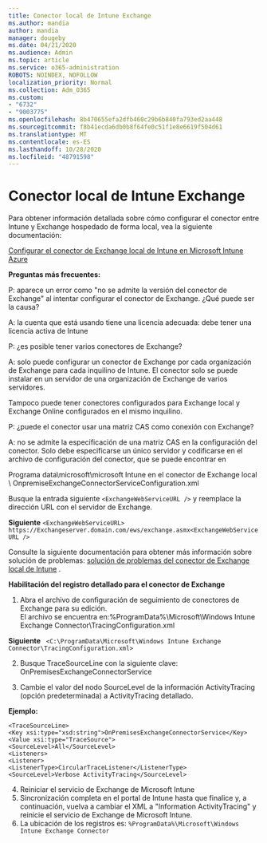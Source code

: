 ```yaml
---
title: Conector local de Intune Exchange
ms.author: mandia
author: mandia
manager: dougeby
ms.date: 04/21/2020
ms.audience: Admin
ms.topic: article
ms.service: o365-administration
ROBOTS: NOINDEX, NOFOLLOW
localization_priority: Normal
ms.collection: Adm_O365
ms.custom:
- "6732"
- "9003775"
ms.openlocfilehash: 8b470655efa2dfb460c29b6b840fa793ed2aa448
ms.sourcegitcommit: f8b41ecda6db0b8f64fe0c51f1e8e6619f504d61
ms.translationtype: MT
ms.contentlocale: es-ES
ms.lasthandoff: 10/28/2020
ms.locfileid: "48791598"
---
```

# <a name="intune-exchange-on-premise-connector"></a>Conector local de Intune Exchange

Para obtener información detallada sobre cómo configurar el conector entre Intune y Exchange hospedado de forma local, vea la siguiente documentación:

[Configurar el conector de Exchange local de Intune en Microsoft Intune Azure](https://docs.microsoft.com/intune/exchange-connector-install)

**Preguntas más frecuentes:**

P: aparece un error como "no se admite la versión del conector de Exchange" al intentar configurar el conector de Exchange. ¿Qué puede ser la causa?

A: la cuenta que está usando tiene una licencia adecuada: debe tener una licencia activa de Intune

P: ¿es posible tener varios conectores de Exchange?

A: solo puede configurar un conector de Exchange por cada organización de Exchange para cada inquilino de Intune. El conector solo se puede instalar en un servidor de una organización de Exchange de varios servidores.

Tampoco puede tener conectores configurados para Exchange local y Exchange Online configurados en el mismo inquilino.

P: ¿puede el conector usar una matriz CAS como conexión con Exchange?

A: no se admite la especificación de una matriz CAS en la configuración del conector. Solo debe especificarse un único servidor y codificarse en el archivo de configuración del conector, que se puede encontrar en

Programa data\microsoft\microsoft Intune en el conector de Exchange local \ OnpremiseExchangeConnectorServiceConfiguration.xml

Busque la entrada siguiente ```<ExchangeWebServiceURL />``` y reemplace la dirección URL con el servidor de Exchange.

**Siguiente**
```<ExchangeWebServiceURL> https://Exchangeserver.domain.com/ews/exchange.asmx<ExchangeWebServiceURL />```

Consulte la siguiente documentación para obtener más información sobre solución de problemas: [solución de problemas del conector de Exchange local de Intune](https://support.microsoft.com/help/4471887/troubleshooting-exchange-connector-in-microsoft-intune) .

**Habilitación del registro detallado para el conector de Exchange**

1. Abra el archivo de configuración de seguimiento de conectores de Exchange para su edición.  
El archivo se encuentra en:%ProgramData%\Microsoft\Windows Intune Exchange Connector\TracingConfiguration.xml  

**Siguiente**
``` <C:\ProgramData\Microsoft\Windows Intune Exchange Connector\TracingConfiguration.xml>```
  
2. Busque TraceSourceLine con la siguiente clave: OnPremisesExchangeConnectorService  
  
3. Cambie el valor del nodo SourceLevel de la información ActivityTracing (opción predeterminada) a ActivityTracing detallado.  

**Ejemplo:**
```
<TraceSourceLine>  
<Key xsi:type="xsd:string">OnPremisesExchangeConnectorService</Key>  
<Value xsi:type="TraceSource">  
<SourceLevel>All</SourceLevel>  
<Listeners>  
<Listener>  
<ListenerType>CircularTraceListener</ListenerType>
<SourceLevel>Verbose ActivityTracing</SourceLevel>
```
4. Reiniciar el servicio de Exchange de Microsoft Intune  
5. Sincronización completa en el portal de Intune hasta que finalice y, a continuación, vuelva a cambiar el XML a "Information ActivityTracing" y reinicie el servicio de Exchange de Microsoft Intune.  
6. La ubicación de los registros es: `%ProgramData%\Microsoft\Windows Intune Exchange Connector`